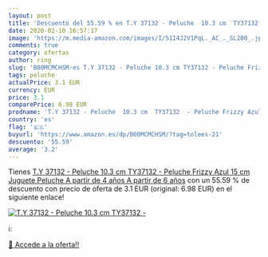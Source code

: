 ```yaml
---
layout: post
title: 'Descuento del 55.59 % en T.Y 37132 - Peluche  10.3 cm  TY37132  -'
date: 2020-02-10 16:57:17
image: 'https://m.media-amazon.com/images/I/51I4J2V1PqL._AC_._SL200_.jpg'
comments: true
category: ofertas
author: ring
slug: 'B00MCMCHSM-es T.Y 37132 - Peluche 10.3 cm TY37132 - Peluche Frizzy Azul...'
tags: peluche
actualPrice: 3.1 EUR
currency: EUR
price: 3.1
comparePrice: 6.98 EUR
prodname: 'T.Y 37132 - Peluche  10.3 cm  TY37132  - Peluche Frizzy Azul  15 cm   Juguete Peluche A partir de 4 años A partir de 6 años'
country: 'es'
flag: '🇪🇸'
buyurl: 'https://www.amazon.es/dp/B00MCMCHSM/?tag=tolees-21'
descuento: '55.59'
average: '3.2'
---
```


Tienes [T.Y 37132 - Peluche  10.3 cm  TY37132  - Peluche Frizzy Azul  15 cm   Juguete Peluche A partir de 4 años A partir de 6 años](https://www.amazon.es/dp/B00MCMCHSM/?tag=tolees-21) con un 55.59 % de descuento con precio de oferta de 3.1 EUR (original: 6.98 EUR) en el siguiente enlace!

[![T.Y 37132 - Peluche  10.3 cm  TY37132  -](https://m.media-amazon.com/images/I/51I4J2V1PqL._AC_._SL200_.jpg)](https://www.amazon.es/dp/B00MCMCHSM/?tag=tolees-21)

ℹ️:


[🛒 Accede a la oferta!!](https://www.amazon.es/dp/B00MCMCHSM/?tag=tolees-21)

